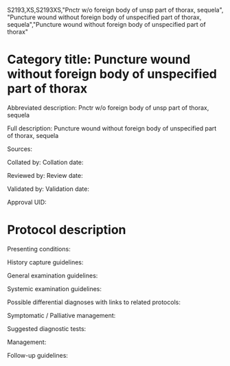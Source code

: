 S2193,XS,S2193XS,"Pnctr w/o foreign body of unsp part of thorax, sequela", "Puncture wound without foreign body of unspecified part of thorax, sequela","Puncture wound without foreign body of unspecified part of thorax"
# Category title: Puncture wound without foreign body of unspecified part of thorax

Abbreviated description: Pnctr w/o foreign body of unsp part of thorax, sequela

Full description: Puncture wound without foreign body of unspecified part of thorax, sequela

Sources:

Collated by:
Collation date:

Reviewed by:
Review date:

Validated by:
Validation date:

Approval UID:

# Protocol description

Presenting conditions:

History capture guidelines:

General examination guidelines:

Systemic examination guidelines:

Possible differential diagnoses with links to related protocols:

Symptomatic / Palliative management:

Suggested diagnostic tests:

Management:

Follow-up guidelines:
